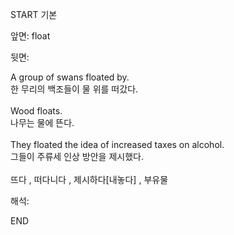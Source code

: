 START
기본

앞면:
float


뒷면:
<div>A group of swans floated by. </div><div>한 무리의 백조들이 물 위를 떠갔다.</div><div><br></div><div><div>Wood floats. </div><div>나무는 물에 뜬다.</div></div><div><br></div><div><div>They floated the idea of increased taxes on alcohol. </div><div>그들이 주류세 인상 방안을 제시했다.</div></div><div><br></div><div>뜨다 , 떠다니다 , 제시하다[내놓다] , 부유물</div>


해석:

END